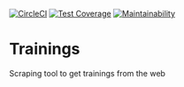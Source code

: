 [![CircleCI](https://circleci.com/gh/fabiogallotti/trainings/tree/master.svg?style=svg)](https://circleci.com/gh/fabiogallotti/trainings/tree/master)
[![Test Coverage](https://api.codeclimate.com/v1/badges/3a967cf38b1245aed92d/test_coverage)](https://codeclimate.com/github/fabiogallotti/trainings/test_coverage)
[![Maintainability](https://api.codeclimate.com/v1/badges/3a967cf38b1245aed92d/maintainability)](https://codeclimate.com/github/fabiogallotti/trainings/maintainability)
# Trainings
Scraping tool to get trainings from the web
